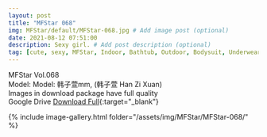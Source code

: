 ```yaml
---
layout: post
title: "MFStar 068"
img: MFStar/default/MFStar-068.jpg # Add image post (optional)
date: 2021-08-12 07:51:00
description: Sexy girl. # Add post description (optional)
tag: [cute, sexy, MFStar, Indoor, Bathtub, Outdoor, Bodysuit, Underwear, Cosplay, Big Tits, Tattoo, CHINAGIRLS]
---
```

MFStar Vol.068  
Model: Model: 韩子萱mm, (韩子萱 Han Zi Xuan)     
Images in download package have full quality                    
Google Drive [Download Full](http://gestyy.com/eoXzAH){:target="_blank"}

{% include image-gallery.html folder="/assets/img/MFStar/MFStar-068/" %}
